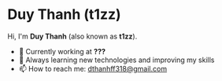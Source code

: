 # Duy Thanh (t1zz)

Hi, I'm **Duy Thanh** (also known as **t1zz**).

- 🔭 Currently working at **???**  
- 🌱 Always learning new technologies and improving my skills  
- 📫 How to reach me: [dthanhff318@gmail.com](mailto:dthanhff318@gmail.com)
